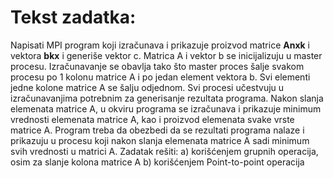 # Tekst zadatka:
Napisati MPI program koji izračunava i prikazuje proizvod matrice **Anxk** i vektora **bkx** i generiše vektor c. Matrica A i vektor b se inicijalizuju u master procesu. Izračunavanje se obavlja tako što master proces šalje svakom procesu po 1 kolonu matrice A i po jedan element vektora b. Svi elementi jedne kolone matrice A se šalju odjednom. Svi procesi učestvuju u izračunavanjima potrebnim za generisanje rezultata programa. Nakon slanja elemenata matrice A, u okviru programa se izračunava i prikazuje minimum vrednosti elemenata matrice A, kao i proizvod elemenata svake vrste matrice A. Program treba da obezbedi da se rezultati programa nalaze i prikazuju u procesu koji nakon slanja elemenata matrice A sadi minimum svih vrednosti u matrici A. Zadatak rešiti:
a) korišćenjem grupnih operacija, osim za slanje kolona matrice A
b) korišćenjem Point-to-point operacija
